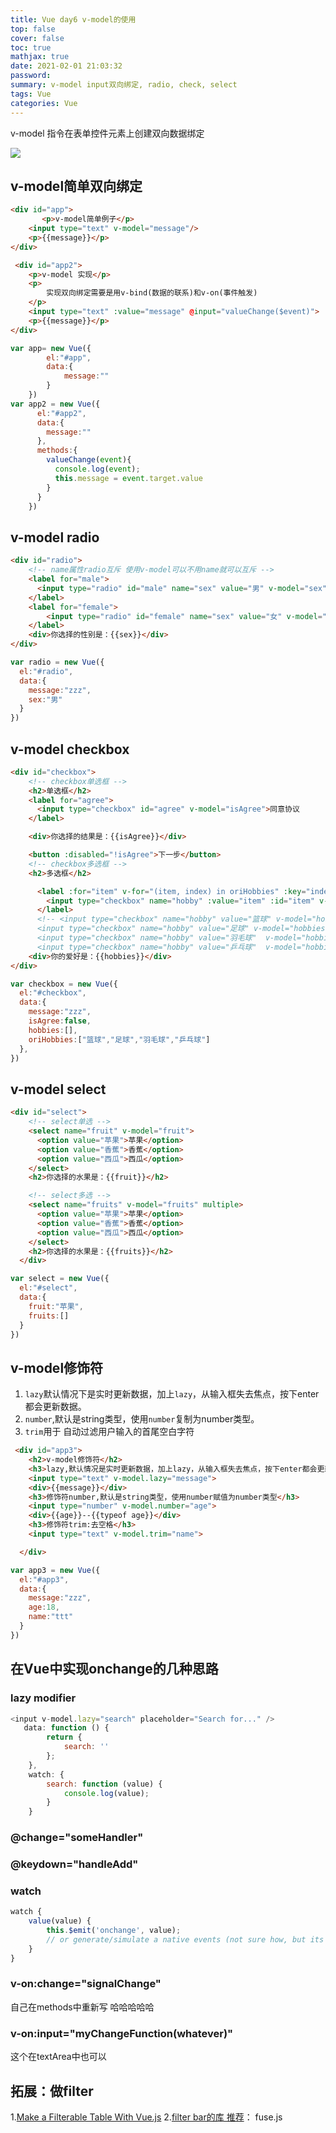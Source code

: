 ```yaml
---
title: Vue day6 v-model的使用
top: false
cover: false
toc: true
mathjax: true
date: 2021-02-01 21:03:32
password:
summary: v-model input双向绑定, radio, check, select
tags: Vue
categories: Vue
---
```


v-model 指令在表单控件元素上创建双向数据绑定

![](Vue-day6/image-20210202185235525.png)



## v-model简单双向绑定

```html
<div id="app">
       <p>v-model简单例子</p>
    <input type="text" v-model="message"/>
    <p>{{message}}</p>
</div>

 <div id="app2">
    <p>v-model 实现</p>
    <p>
        实现双向绑定需要是用v-bind(数据的联系)和v-on(事件触发)
    </p>
    <input type="text" :value="message" @input="valueChange($event)">
    <p>{{message}}</p>
</div>
```
```js
var app= new Vue({
        el:"#app",
        data:{
            message:""
        }
    })
var app2 = new Vue({
      el:"#app2",
      data:{
        message:""
      },
      methods:{
        valueChange(event){
          console.log(event);
          this.message = event.target.value
        }
      }
    })
```

## v-model radio 

```html
<div id="radio">
    <!-- name属性radio互斥 使用v-model可以不用name就可以互斥 -->
    <label for="male">
      <input type="radio" id="male" name="sex" value="男" v-model="sex">男
    </label>
    <label for="female">
        <input type="radio" id="female" name="sex" value="女" v-model="sex">女
    </label>
    <div>你选择的性别是：{{sex}}</div> 
</div>

```
```js
var radio = new Vue({
  el:"#radio",
  data:{
    message:"zzz",
    sex:"男"
  }
})
```

## v-model checkbox 

```html
<div id="checkbox">
    <!-- checkbox单选框 -->
    <h2>单选框</h2>
    <label for="agree">
      <input type="checkbox" id="agree" v-model="isAgree">同意协议
    </label>

    <div>你选择的结果是：{{isAgree}}</div>

    <button :disabled="!isAgree">下一步</button>
    <!-- checkbox多选框 -->
    <h2>多选框</h2>

      <label :for="item" v-for="(item, index) in oriHobbies" :key="index">
        <input type="checkbox" name="hobby" :value="item" :id="item" v-model="hobbies">{{item}}
      </label>
      <!-- <input type="checkbox" name="hobby" value="篮球" v-model="hobbies">篮球
      <input type="checkbox" name="hobby" value="足球" v-model="hobbies">足球
      <input type="checkbox" name="hobby" value="羽毛球"  v-model="hobbies">羽毛球
      <input type="checkbox" name="hobby" value="乒乓球"  v-model="hobbies">乒乓球 -->
    <div>你的爱好是：{{hobbies}}</div>
</div>
```
```js
var checkbox = new Vue({
  el:"#checkbox",
  data:{
    message:"zzz",
    isAgree:false,
    hobbies:[],
    oriHobbies:["篮球","足球","羽毛球","乒乓球"]
  },
})
```

## v-model select

```html
<div id="select">
    <!-- select单选 -->
    <select name="fruit" v-model="fruit">
      <option value="苹果">苹果</option>
      <option value="香蕉">香蕉</option>
      <option value="西瓜">西瓜</option>
    </select>
    <h2>你选择的水果是：{{fruit}}</h2>

    <!-- select多选 -->
    <select name="fruits" v-model="fruits" multiple>
      <option value="苹果">苹果</option>
      <option value="香蕉">香蕉</option>
      <option value="西瓜">西瓜</option>
    </select>
    <h2>你选择的水果是：{{fruits}}</h2>
  </div>
```
```js
var select = new Vue({
  el:"#select",
  data:{
    fruit:"苹果",
    fruits:[]
  }
})    
```

## v-model修饰符

1. `lazy`默认情况下是实时更新数据，加上`lazy`，从输入框失去焦点，按下enter都会更新数据。
2. `number`,默认是string类型，使用`number`复制为number类型。
3. `trim`用于 自动过滤用户输入的首尾空白字符

```html
 <div id="app3">
    <h2>v-model修饰符</h2>
    <h3>lazy,默认情况是实时更新数据，加上lazy，从输入框失去焦点，按下enter都会更新数据</h3>
    <input type="text" v-model.lazy="message">
    <div>{{message}}</div>
    <h3>修饰符number,默认是string类型，使用number赋值为number类型</h3>
    <input type="number" v-model.number="age">
    <div>{{age}}--{{typeof age}}</div>
    <h3>修饰符trim:去空格</h3>
    <input type="text" v-model.trim="name">

  </div>
```
```js
var app3 = new Vue({
  el:"#app3",
  data:{
    message:"zzz",
    age:18,
    name:"ttt"
  }
})
```

## 在Vue中实现onchange的几种思路

###  lazy modifier
```js
<input v-model.lazy="search" placeholder="Search for..." />
   data: function () {
        return {
            search: ''
        };
    },
    watch: {
        search: function (value) {
            console.log(value);
        }
    }
```

### @change="someHandler"

### @keydown="handleAdd"

### watch
```js
watch {
    value(value) {
        this.$emit('onchange', value);
        // or generate/simulate a native events (not sure how, but its outside Vue's realm I think
    }
}
```

### v-on:change="signalChange" 
自己在methods中重新写 哈哈哈哈哈

### v-on:input="myChangeFunction(whatever)"
这个在textArea中也可以

## 拓展：做filter

1.[Make a Filterable Table With Vue.js](https://hibbard.eu/filterable-table-vuejs/)
2.[filter bar的库 推荐](https://www.youtube.com/watch?v=6i8D8j5Gkk8)： fuse.js